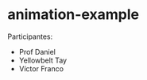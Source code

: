 # animation-example

Participantes:

<ul>
	<li>Prof Daniel</li>
	<li>Yellowbelt Tay</li>
	<li>Víctor Franco</li>
</ul>

